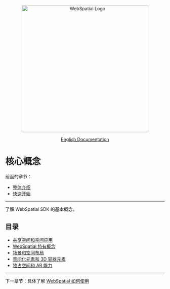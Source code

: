 <div align="center">
  <img src="../../assets/logo.png" alt="WebSpatial Logo" width="400"/>

  [English Documentation](../../en/core-concepts/README.md)
  <br/>
</div>

# 核心概念

前面的章节：
- [整体介绍](../introduction/README.md)
- [快速开始](../quick-start/README.md)

---

了解 WebSpatial SDK 的基本概念。

## 目录

- [共享空间和空间应用](shared-space-and-spatial-apps.md)
- [WebSpatial 特有概念](unique-concepts-in-webspatial.md)
- [场景和空间布局](scenes-and-spatial-layouts.md)
- [空间化元素和 3D 容器元素](spatialized-elements-and-3d-container-elements.md)
- [独占空间和 AR 能力](full-space-and-ar-capabilities.md)

---

下一章节：具体了解 [WebSpatial 如何使用](../development-guide/README.md)
